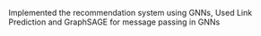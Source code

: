 Implemented the recommendation system using GNNs, 
Used Link Prediction and GraphSAGE for message passing in GNNs
